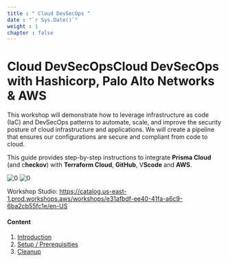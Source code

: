 ```yaml
---
title : " Cloud DevSecOps "
date : "`r Sys.Date()`"
weight : 1
chapter : false
---
```


# Cloud DevSecOpsCloud DevSecOps with Hashicorp, Palo Alto Networks & AWS



This workshop will demonstrate how to leverage infrastructure as code (IaC) and DevSecOps patterns to automate, scale, and improve the security posture of cloud infrastructure and applications. We will create a pipeline that ensures our configurations are secure and compliant from code to cloud.

This guide provides step-by-step instructions to integrate **Prisma Cloud** (and c**heckov**) with **Terraform Cloud**, **GitHub**, V**Scode** and **AWS**.

![0](/ws02/images/0/1.png?featherlight=false&width=90pc)
![0](/ws02/images/0/2.png?featherlight=false&width=90pc)

Workshop Studio: https://catalog.us-east-1.prod.workshops.aws/workshops/e31afbdf-ee40-41fa-a6c9-6ba2cb55fc1e/en-US

#### Content

1. [Introduction](/ws02/1-intro/)
2. [Setup / Prerequisities](/ws02/2-prepair/)
3. [Cleanup](/ws02/3-cleanup/)
